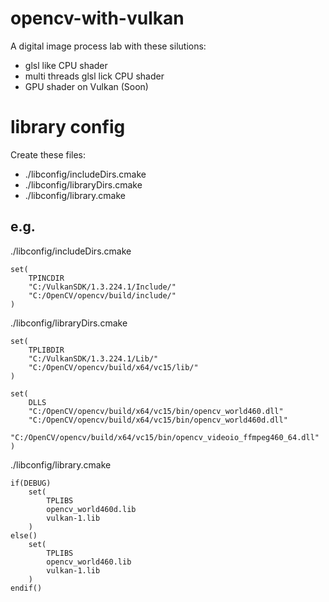 # opencv-with-vulkan

A digital image process lab with these silutions:
* glsl like CPU shader
* multi threads glsl lick CPU shader
* GPU shader on Vulkan (Soon)

# library config

Create these files:
* ./libconfig/includeDirs.cmake
* ./libconfig/libraryDirs.cmake
* ./libconfig/library.cmake

## e.g.
./libconfig/includeDirs.cmake
```
set(
    TPINCDIR
    "C:/VulkanSDK/1.3.224.1/Include/"
    "C:/OpenCV/opencv/build/include/"
)
```

./libconfig/libraryDirs.cmake
```
set(
    TPLIBDIR
    "C:/VulkanSDK/1.3.224.1/Lib/"
    "C:/OpenCV/opencv/build/x64/vc15/lib/"
)

set(
    DLLS
    "C:/OpenCV/opencv/build/x64/vc15/bin/opencv_world460.dll"
    "C:/OpenCV/opencv/build/x64/vc15/bin/opencv_world460d.dll"
    "C:/OpenCV/opencv/build/x64/vc15/bin/opencv_videoio_ffmpeg460_64.dll"
)
```

./libconfig/library.cmake
```
if(DEBUG)
    set(
        TPLIBS
        opencv_world460d.lib
        vulkan-1.lib
    )
else()
    set(
        TPLIBS
        opencv_world460.lib
        vulkan-1.lib
    )
endif()
```

